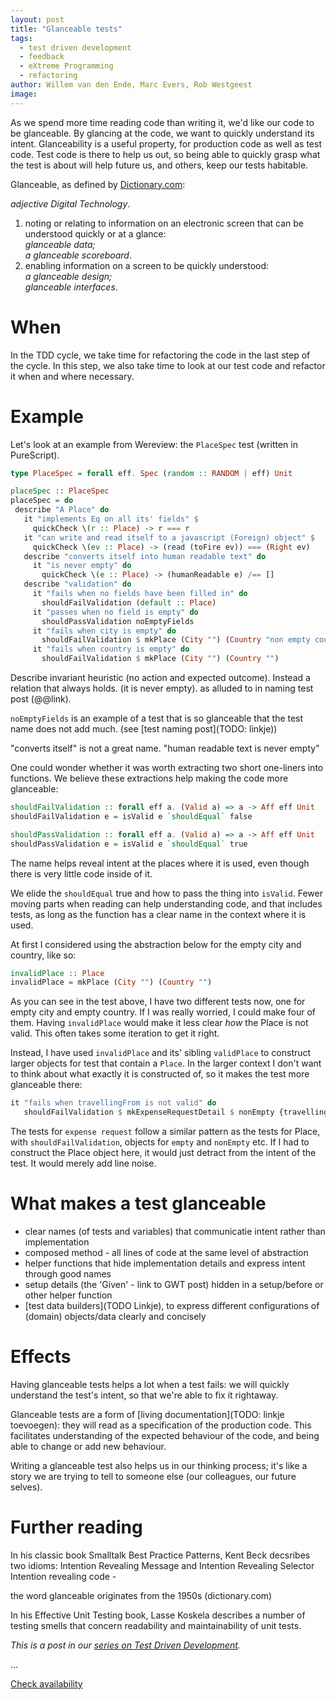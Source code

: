 ```yaml
---
layout: post
title: "Glanceable tests"
tags:
  - test driven development
  - feedback
  - eXtreme Programming
  - refactoring
author: Willem van den Ende, Marc Evers, Rob Westgeest
image: 
---
```


As we spend more time reading code than writing it, we'd like our code to
be glanceable. By glancing at the code, we want to quickly understand its
intent. Glanceability is a useful property, for production code as well as test
code. Test code is there to help us out, so being able to quickly grasp what the
test is about will help future us, and others, keep our tests habitable.

Glanceable, as defined by [Dictionary.com](https://www.dictionary.com/browse/glanceable):

_adjective Digital Technology_.
1. noting or relating to information on an electronic screen that can be understood quickly or at a glance:  
  _glanceable data;_  
  _a glanceable scoreboard_.
2. enabling information on a screen to be quickly understood:  
  _a glanceable design;_  
  _glanceable interfaces_.

# When

In the TDD cycle, we take time for refactoring the code in the last step of the cycle. In this step, we also take time to look at our test code and refactor it when and where necessary.

# Example 

Let's look at an example from Wereview: the `PlaceSpec` test (written in PureScript).

```haskell
type PlaceSpec = forall eff. Spec (random :: RANDOM | eff) Unit

placeSpec :: PlaceSpec
placeSpec = do
 describe "A Place" do
   it "implements Eq on all its' fields" $
     quickCheck \(r :: Place) -> r === r
   it "can write and read itself to a javascript (Foreign) object" $
     quickCheck \(ev :: Place) -> (read (toFire ev)) === (Right ev)
   describe "converts itself into human readable text" do
     it "is never empty" do
       quickCheck \(e :: Place) -> (humanReadable e) /== []
   describe "validation" do
     it "fails when no fields have been filled in" do
       shouldFailValidation (default :: Place)
     it "passes when no field is empty" do
       shouldPassValidation noEmptyFields
     it "fails when city is empty" do
       shouldFailValidation $ mkPlace (City "") (Country "non empty country")
     it "fails when country is empty" do
       shouldFailValidation $ mkPlace (City "") (Country "")
```

Describe invariant heuristic (no action and expected outcome). Instead a
relation that always holds. (it is never empty). as alluded to in naming test
post (@@link).

`noEmptyFields` is an example of a test that is so glanceable that the test name does not add much. (see [test naming post](TODO: linkje))

"converts itself" is not a great name. "human readable text is never empty"

One could wonder whether it was worth extracting two short one-liners into functions. We believe these extractions help making the code more glanceable:

```haskell
shouldFailValidation :: forall eff a. (Valid a) => a -> Aff eff Unit
shouldFailValidation e = isValid e `shouldEqual` false

shouldPassValidation :: forall eff a. (Valid a) => a -> Aff eff Unit
shouldPassValidation e = isValid e `shouldEqual` true
```

The name helps reveal intent at the places where it is used, even though there
is very little code inside of it.

We elide the `shouldEqual` true and how to pass the thing into `isValid`. Fewer
moving parts when reading can help understanding code, and that includes tests,
as long as the function has a clear name in the context where it is used.

At first I considered using the abstraction below for the empty city and
country, like so:

```haskell
invalidPlace :: Place
invalidPlace = mkPlace (City "") (Country "")
```

As you can see in the test above, I have two different tests now, one for empty
city and empty country. If I was really worried, I could make four of them.
Having `invalidPlace` would make it less clear _how_ the Place is not valid.
This often takes some iteration to get it right.

Instead, I have used `invalidPlace` and its' sibling `validPlace` to construct
larger objects for test that contain a `Place`. In the larger context I don't
want to think about what exactly it is constructed of, so it makes the test more
glanceable there:

```haskell
it "fails when travellingFrom is not valid" do
   shouldFailValidation $ mkExpenseRequestDetail $ nonEmpty {travellingFrom = invalidPlace}
```

The tests for `expense request` follow a similar pattern as the tests for Place,
with `shouldFailValidation`, objects for `empty` and `nonEmpty` etc. If I had to
construct the Place object here, it would just detract from the intent of the
test. It would merely add line noise.

# What makes a test glanceable

- clear names (of tests and variables) that communicatie intent rather than implementation
- composed method - all lines of code at the same level of abstraction
- helper functions that hide implementation details and express intent through good names
- setup details (the 'Given' - link to GWT post) hidden in a setup/before or other helper function
- [test data builders](TODO Linkje), to express different configurations of (domain) objects/data clearly and concisely

# Effects

Having glanceable tests helps a lot when a test fails: we will quickly
understand the test's intent, so that we're able to fix it rightaway.

Glanceable tests are a form of [living documentation](TODO: linkje toevoegen):
they will read as a specification of the production code. This facilitates
understanding of the expected behaviour of the code, and being able to change or
add new behaviour.

Writing a glanceable test also helps us in our thinking process; it's like a
story we are trying to tell to someone else (our colleagues, our future selves).

# Further reading

In his classic book Smalltalk Best Practice Patterns, Kent Beck decsribes two idioms: Intention Revealing Message and Intention Revealing Selector
Intention revealing code - 

the word glanceable originates from the 1950s (dictionary.com)

In his Effective Unit Testing book, Lasse Koskela describes a number of testing
smells that concern readability and maintainability of unit tests.

_This is a post in our [series on Test Driven Development](/blog-by-tag#tag-test-driven-development)._

<aside>
  <p>...
  </p>
  <p><div>
    <a href="/training/test-driven-development">Check availability</a>
  </div></p>
</aside>
